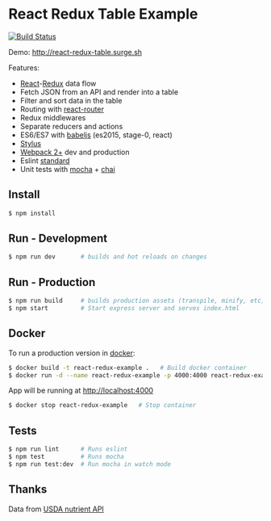 # React Redux Table Example

[![Build Status](https://travis-ci.org/alyssaq/react-redux-table-example.png?branch=master)](https://travis-ci.org/alyssaq/react-redux-table-example)

Demo: <http://react-redux-table.surge.sh>

Features:

 * [React](https://facebook.github.io/react)-[Redux](http://redux.js.org) data flow
 * Fetch JSON from an API and render into a table
 * Filter and sort data in the table
 * Routing with [react-router](https://github.com/rackt/react-router)
 * Redux middlewares
 * Separate reducers and actions
 * ES6/ES7 with [babeljs](https://babeljs.io) (es2015, stage-0, react)
 * [Stylus](http://learnboost.github.io/stylus)
 * [Webpack 2+](https://webpack.github.io) dev and production
 * Eslint [standard](http://standardjs.com)
 * Unit tests with [mocha](https://mochajs.org) + [chai](http://chaijs.com)

## Install
```sh
$ npm install
```

## Run - Development
```sh
$ npm run dev       # builds and hot reloads on changes
```

## Run - Production
```sh
$ npm run build     # builds production assets (transpile, minify, etc)
$ npm start         # Start express server and serves index.html
```

## Docker
To run a production version in [docker](https://www.docker.com):
```sh
$ docker build -t react-redux-example .   # Build docker container
$ docker run -d --name react-redux-example -p 4000:4000 react-redux-example  # Run docker container
```
App will be running at <http://localhost:4000>

```sh
$ docker stop react-redux-example   # Stop container
```

## Tests
```sh
$ npm run lint      # Runs eslint
$ npm test          # Runs mocha
$ npm run test:dev  # Run mocha in watch mode
```

## Thanks

Data from [USDA nutrient API](http://ndb.nal.usda.gov/ndb/doc/apilist/API-NUTRIENT-REPORT.md)
